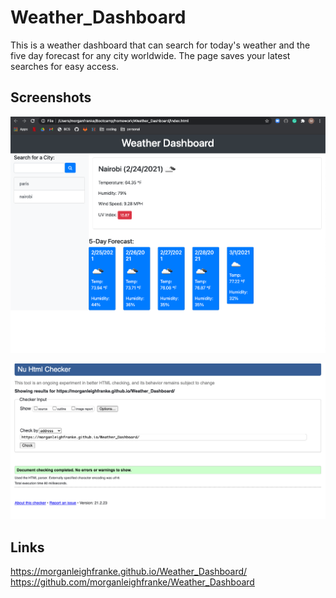 # Weather_Dashboard
This is a weather dashboard that can search for today's weather and the five day forecast for any city worldwide. The page saves your latest searches for easy access. 

## Screenshots
![Alt text](assets/images/screenshot.png?raw=true "Weather Dashboard screenshot")

![Alt text](assets/images/htmlvalidator.png?raw=true "Html vailidator")

## Links
https://morganleighfranke.github.io/Weather_Dashboard/
https://github.com/morganleighfranke/Weather_Dashboard

